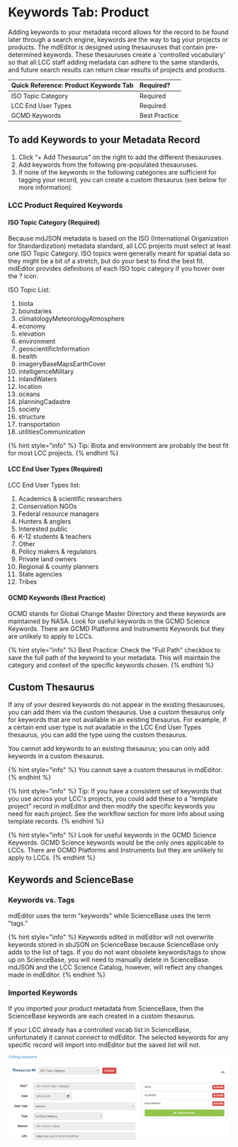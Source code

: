 # Keywords Tab: Product

Adding keywords to your metadata record allows for the record to be found later through a search engine, keywords are the way to tag your projects or products. The mdEditor is designed using thesauruses that contain pre-determined keywords. These thesauruses create a 'controlled vocabulary' so that all LCC staff adding metadata can adhere to the same standards, and future search results can return clear results of projects and products.

| Quick Reference: Product Keywords Tab | Required? |
| :--- | :--- |
| ISO Topic Category | Required |
| LCC End User Types | Required |
| GCMD Keywords | Best Practice |

## To add Keywords to your Metadata Record

1. Click “+ Add Thesaurus” on the right to add the different thesauruses.
2. Add keywords from the following pre-populated thesauruses.
3. If none of the keywords in the following categories are sufficient for tagging your record, you can create a custom thesaurus \(see below for more information\).

### LCC Product Required Keywords

#### ISO Topic Category \(Required\)

Because mdJSON metadata is based on the ISO \(International Organization for Standardization\) metadata standard, all LCC projects must select at least one ISO Topic Category. ISO topics were generally meant for spatial data so they might be a bit of a stretch, but do your best to find the best fit. mdEditor provides definitions of each ISO topic category if you hover over the ? icon.

ISO Topic List:

1. biota
2. boundaries
3. climatologyMeteorologyAtmosphere
4. economy
5. elevation
6. environment
7. geoscientificInformation
8. health
9. imageryBaseMapsEarthCover
10. intelligenceMilitary
11. inlandWaters
12. location
13. oceans
14. planningCadastre
15. society
16. structure
17. transportation
18. utilitiesCommunication

{% hint style="info" %}
Tip: Biota and environment are probably the best fit for most LCC projects.
{% endhint %}

#### LCC End User Types \(Required\)

LCC End User Types list:

1. Academics & scientific researchers
2. Conservation NGOs
3. Federal resource managers
4. Hunters & anglers
5. Interested public
6. K-12 students & teachers
7. Other
8. Policy makers & regulators
9. Private land owners
10. Regional & county planners
11. State agencies
12. Tribes

#### GCMD Keywords \(Best Practice\)

GCMD stands for Global Change Master Directory and these keywords are maintained by NASA. Look for useful keywords in the GCMD Science Keywords. There are GCMD Platforms and Instruments Keywords but they are unlikely to apply to LCCs.

{% hint style="info" %}
Best Practice: Check the "Full Path" checkbox to save the full path of the keyword to your metadata. This will maintain the category and context of the specific keywords chosen.
{% endhint %}

## Custom Thesaurus

If any of your desired keywords do not appear in the existing thesauruses, you can add them via the custom thesaurus. Use a custom thesaurus only for keywords that are not available in an existing thesaurus. For example, if a certain end user type is not available in the LCC End User Types thesaurus, you can add the type using the custom thesaurus.

You cannot add keywords to an existing thesaurus; you can only add keywords in a custom thesaurus.

{% hint style="info" %}
You cannot save a custom thesaurus in mdEditor.
{% endhint %}

{% hint style="info" %}
Tip: If you have a consistent set of keywords that you use across your LCC's projects, you could add these to a "template project" record in mdEditor and then modify the specific keywords you need for each project. See the workflow section for more info about using template records.
{% endhint %}

{% hint style="info" %}
Look for useful keywords in the GCMD Science Keywords. GCMD Science keywords would be the only ones applicable to LCCs. There are GCMD Platforms and Instruments but they are unlikely to apply to LCCs.
{% endhint %}

## Keywords and ScienceBase

### Keywords vs. Tags

mdEditor uses the term "keywords" while ScienceBase uses the term "tags."

{% hint style="info" %}
Keywords edited in mdEditor will not overwrite keywords stored in sbJSON on ScienceBase because ScienceBase only adds to the list of tags. If you do not want obsolete keywords/tags to show up on ScienceBase, you will need to manually delete in ScienceBase. mdJSON and the LCC Science Catalog, however, will reflect any changes made in mdEditor.
{% endhint %}

### Imported Keywords

If you imported your product metadata from ScienceBase, then the ScienceBase keywords are each created in a custom thesaurus.

If your LCC already has a controlled vocab list in ScienceBase, unfortunately it cannot connect to mdEditor. The selected keywords for any specific record will import into mdEditor but the saved list will not.

![](../.gitbook/assets/keywords_window.png)

